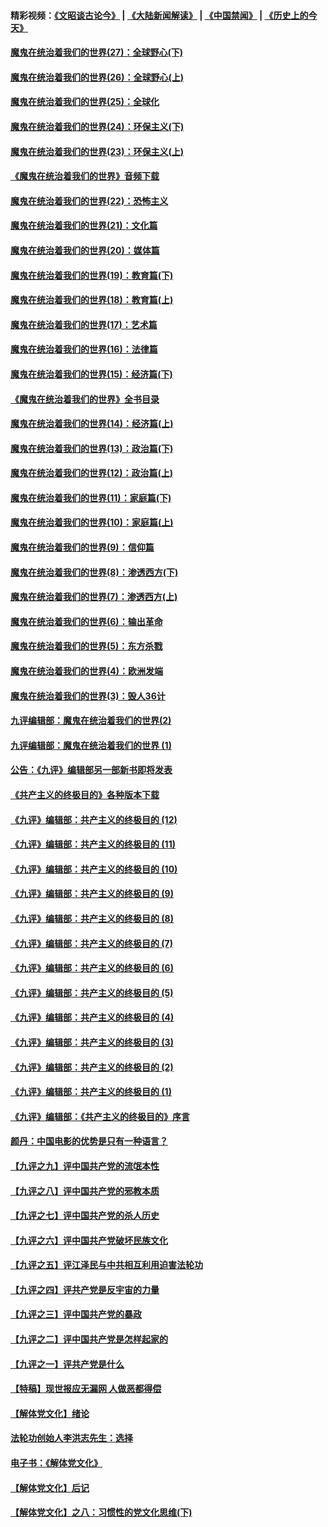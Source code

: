 #### 精彩视频：[《文昭谈古论今》](https://github.com/gfw-breaker/wenzhao/blob/master/README.md?t=12260931) | [《大陆新闻解读》](https://github.com/gfw-breaker/ntdtv-comedy/blob/master/README.md?t=12260931) | [《中国禁闻》](https://github.com/gfw-breaker/ntdtv-news/blob/master/README.md?t=12260931) | [《历史上的今天》](https://github.com/gfw-breaker/today-in-history/blob/master/README.md?t=12260931) 

#### [魔鬼在统治着我们的世界(27)：全球野心(下)](../pages/nsc422/n10928319.md?t=12260931) 

#### [魔鬼在统治着我们的世界(26)：全球野心(上)](../pages/nsc422/n10900318.md?t=12260931) 

#### [魔鬼在统治着我们的世界(25)：全球化](../pages/nsc422/n10788205.md?t=12260931) 

#### [魔鬼在统治着我们的世界(24)：环保主义(下)](../pages/nsc422/n10695307.md?t=12260931) 

#### [魔鬼在统治着我们的世界(23)：环保主义(上)](../pages/nsc422/n10688613.md?t=12260931) 

#### [《魔鬼在统治着我们的世界》音频下载](../pages/nsc422/n10635553.md?t=12260931) 

#### [魔鬼在统治着我们的世界(22)：恐怖主义](../pages/nsc422/n10614727.md?t=12260931) 

#### [魔鬼在统治着我们的世界(21)：文化篇](../pages/nsc422/n10597706.md?t=12260931) 

#### [魔鬼在统治着我们的世界(20)：媒体篇](../pages/nsc422/n10586579.md?t=12260931) 

#### [魔鬼在统治着我们的世界(19)：教育篇(下)](../pages/nsc422/n10564808.md?t=12260931) 

#### [魔鬼在统治着我们的世界(18)：教育篇(上)](../pages/nsc422/n10526970.md?t=12260931) 

#### [魔鬼在统治着我们的世界(17)：艺术篇](../pages/nsc422/n10499093.md?t=12260931) 

#### [魔鬼在统治着我们的世界(16)：法律篇](../pages/nsc422/n10485969.md?t=12260931) 

#### [魔鬼在统治着我们的世界(15)：经济篇(下)](../pages/nsc422/n10469975.md?t=12260931) 

#### [《魔鬼在统治着我们的世界》全书目录](../pages/nsc422/n10464261.md?t=12260931) 

#### [魔鬼在统治着我们的世界(14)：经济篇(上)](../pages/nsc422/n10457370.md?t=12260931) 

#### [魔鬼在统治着我们的世界(13)：政治篇(下)](../pages/nsc422/n10448270.md?t=12260931) 

#### [魔鬼在统治着我们的世界(12)：政治篇(上)](../pages/nsc422/n10444576.md?t=12260931) 

#### [魔鬼在统治着我们的世界(11)：家庭篇(下)](../pages/nsc422/n10440961.md?t=12260931) 

#### [魔鬼在统治着我们的世界(10)：家庭篇(上)](../pages/nsc422/n10435448.md?t=12260931) 

#### [魔鬼在统治着我们的世界(9)：信仰篇](../pages/nsc422/n10432159.md?t=12260931) 

#### [魔鬼在统治着我们的世界(8)：渗透西方(下)](../pages/nsc422/n10429603.md?t=12260931) 

#### [魔鬼在统治着我们的世界(7)：渗透西方(上)](../pages/nsc422/n10426013.md?t=12260931) 

#### [魔鬼在统治着我们的世界(6)：输出革命](../pages/nsc422/n10421536.md?t=12260931) 

#### [魔鬼在统治着我们的世界(5)：东方杀戮](../pages/nsc422/n10417707.md?t=12260931) 

#### [魔鬼在统治着我们的世界(4)：欧洲发端](../pages/nsc422/n10414890.md?t=12260931) 

#### [魔鬼在统治着我们的世界(3)：毁人36计](../pages/nsc422/n10411583.md?t=12260931) 

#### [九评编辑部：魔鬼在统治着我们的世界(2)](../pages/nsc422/n10410036.md?t=12260931) 

#### [九评编辑部：魔鬼在统治着我们的世界 (1)](../pages/nsc422/n10406825.md?t=12260931) 

#### [公告：《九评》编辑部另一部新书即将发表](../pages/nsc422/n10405104.md?t=12260931) 

#### [《共产主义的终极目的》各种版本下载](../pages/nsc422/n10022138.md?t=12260931) 

#### [《九评》编辑部：共产主义的终极目的 (12)](../pages/nsc422/n9933272.md?t=12260931) 

#### [《九评》编辑部：共产主义的终极目的 (11)](../pages/nsc422/n9924973.md?t=12260931) 

#### [《九评》编辑部：共产主义的终极目的 (10)](../pages/nsc422/n9920883.md?t=12260931) 

#### [《九评》编辑部：共产主义的终极目的 (9)](../pages/nsc422/n9916363.md?t=12260931) 

#### [《九评》编辑部：共产主义的终极目的 (8)](../pages/nsc422/n9912488.md?t=12260931) 

#### [《九评》编辑部：共产主义的终极目的 (7)](../pages/nsc422/n9901176.md?t=12260931) 

#### [《九评》编辑部：共产主义的终极目的 (6)](../pages/nsc422/n9899359.md?t=12260931) 

#### [《九评》编辑部：共产主义的终极目的 (5)](../pages/nsc422/n9893174.md?t=12260931) 

#### [《九评》编辑部：共产主义的终极目的 (4)](../pages/nsc422/n9891246.md?t=12260931) 

#### [《九评》编辑部：共产主义的终极目的 (3)](../pages/nsc422/n9879879.md?t=12260931) 

#### [《九评》编辑部：共产主义的终极目的 (2)](../pages/nsc422/n9876205.md?t=12260931) 

#### [《九评》编辑部：共产主义的终极目的 (1)](../pages/nsc422/n9865857.md?t=12260931) 

#### [《九评》编辑部：《共产主义的终极目的》序言](../pages/nsc422/n9862666.md?t=12260931) 

#### [颜丹：中国电影的优势是只有一种语言？](../pages/nsc422/n9583062.md?t=12260931) 

#### [【九评之九】评中国共产党的流氓本性](../pages/nsc422/n737542.md?t=12260931) 

#### [【九评之八】评中国共产党的邪教本质](../pages/nsc422/n735942.md?t=12260931) 

#### [【九评之七】评中国共产党的杀人历史](../pages/nsc422/n733806.md?t=12260931) 

#### [【九评之六】评中国共产党破坏民族文化](../pages/nsc422/n731667.md?t=12260931) 

#### [【九评之五】评江泽民与中共相互利用迫害法轮功](../pages/nsc422/n730058.md?t=12260931) 

#### [【九评之四】评共产党是反宇宙的力量](../pages/nsc422/n727814.md?t=12260931) 

#### [【九评之三】评中国共产党的暴政](../pages/nsc422/n725597.md?t=12260931) 

#### [【九评之二】评中国共产党是怎样起家的](../pages/nsc422/n723946.md?t=12260931) 

#### [【九评之一】评共产党是什么](../pages/nsc422/n722529.md?t=12260931) 

#### [【特稿】现世报应无漏网 人做恶都得偿](../pages/nsc422/n4215167.md?t=12260931) 

#### [【解体党文化】绪论](../pages/nsc422/n1449356.md?t=12260931) 

#### [法轮功创始人李洪志先生：选择](../pages/nsc422/n3580738.md?t=12260931) 

#### [电子书：《解体党文化》](../pages/nsc422/n1573484.md?t=12260931) 

#### [【解体党文化】后记](../pages/nsc422/n1531999.md?t=12260931) 

#### [【解体党文化】之八：习惯性的党文化思维(下)](../pages/nsc422/n1526477.md?t=12260931) 


